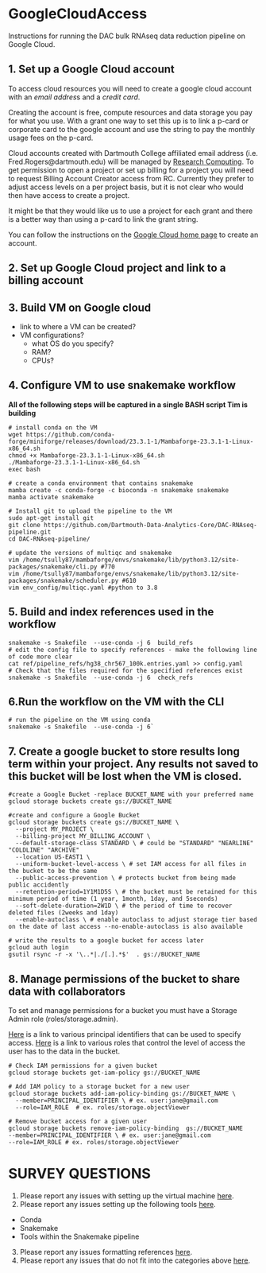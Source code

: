 # GoogleCloudAccess
Instructions for running the DAC bulk RNAseq data reduction pipeline on Google Cloud. 


## 1. Set up a Google Cloud account
To access cloud resources you will need to create a google cloud account with an *email addres*s and a *credit card*. 

Creating the account is free, compute resources and data storage you pay for what you use. With a grant one way to set this up is to link a p-card or corporate card to the google account and use the string to pay the monthly usage fees on the p-card.

Cloud accounts created with Dartmouth College affiliated email address (i.e. Fred.Rogers[]()@dartmouth.edu) will be managed by [Research Computing](Research.Computing@dartmouth.edu). To get permission to open a project or set up billing for a project you will need to request Billing Account Creator access from RC. Currently they prefer to adjust access levels on a per project basis, but it is not clear who would then have access to create a project.

It might be that they would like us to use a project for each grant and there is a better way than using a p-card to link the grant string. 

You can follow the instructions on the [Google Cloud home page](cloud.google.com/free) to create an account. 

## 2. Set up Google Cloud project and link to a billing account

## 3. Build VM on Google cloud
  - link to where a VM can be created?
  - VM configurations?
    - what OS do you specify?
    - RAM?
    - CPUs?
   
## 4. Configure VM to use snakemake workflow 
  **All of the following steps will be captured in a single BASH script Tim is building**
```
# install conda on the VM
wget https://github.com/conda-forge/miniforge/releases/download/23.3.1-1/Mambaforge-23.3.1-1-Linux-x86_64.sh
chmod +x Mambaforge-23.3.1-1-Linux-x86_64.sh
./Mambaforge-23.3.1-1-Linux-x86_64.sh
exec bash

# create a conda environment that contains snakemake
mamba create -c conda-forge -c bioconda -n snakemake snakemake
mamba activate snakemake

# Install git to upload the pipeline to the VM
sudo apt-get install git
git clone https://github.com/Dartmouth-Data-Analytics-Core/DAC-RNAseq-pipeline.git
cd DAC-RNAseq-pipeline/

# update the versions of multiqc and snakemake
vim /home/tsully87/mambaforge/envs/snakemake/lib/python3.12/site-packages/snakemake/cli.py #770
vim /home/tsully87/mambaforge/envs/snakemake/lib/python3.12/site-packages/snakemake/scheduler.py #610
vim env_config/multiqc.yaml #python to 3.8
```

## 5. Build and index references used in the workflow
```
snakemake -s Snakefile  --use-conda -j 6  build_refs
# edit the config file to specify references - make the following line of code more clear
cat ref/pipeline_refs/hg38_chr567_100k.entries.yaml >> config.yaml
# Check that the files required for the specified references exist
snakemake -s Snakefile  --use-conda -j 6  check_refs
```

## 6.Run the workflow on the VM with the CLI

```
# run the pipeline on the VM using conda
snakemake -s Snakefile  --use-conda -j 6`
```
## 7. Create a google bucket to store results long term within your project. Any results not saved to this bucket will be lost when the VM is closed.

```
#create a Google Bucket -replace BUCKET_NAME with your preferred name
gcloud storage buckets create gs://BUCKET_NAME 
```

```
#create and configure a Google Bucket
gcloud storage buckets create gs://BUCKET_NAME \
  --project MY_PROJECT \
  --billing-project MY_BILLING_ACCOUNT \ 
  --default-storage-class STANDARD \ # could be "STANDARD" "NEARLINE" "COLDLINE" "ARCHIVE"
  --location US-EAST1 \
  --uniform-bucket-level-access \ # set IAM access for all files in the bucket to be the same
  --public-access-prevention \ # protects bucket from being made public accidently
  --retention-period=1Y1M1D5S \ # the bucket must be retained for this minimum period of time (1 year, 1month, 1day, and 5seconds)
  --soft-delete-duration=2W1D \ # the period of time to recover deleted files (2weeks and 1day)
  --enable-autoclass \ # enable autoclass to adjust storage tier based on the date of last access --no-enable-autoclass is also available
```

```
# write the results to a google bucket for access later
gcloud auth login
gsutil rsync -r -x '\..*|./[.].*$'  . gs://BUCKET_NAME
```

## 8. Manage permissions of the bucket to share data with collaborators

To set and manage permissions for a bucket you must have a Storage Admin role (roles/storage.admin). 

[Here](https://cloud.google.com/iam/docs/principal-identifiers) is a link to various principal identifiers that can be used to specify access.
[Here](https://cloud.google.com/storage/docs/access-control/iam-roles) is a link to various roles that control the level of access the user has to the data in the bucket.
```
# Check IAM permissions for a given bucket
gcloud storage buckets get-iam-policy gs://BUCKET_NAME

# Add IAM policy to a storage bucket for a new user
gcloud storage buckets add-iam-policy-binding gs://BUCKET_NAME \
  --member=PRINCIPAL_IDENTIFIER \ # ex. user:jane@gmail.com 
  --role=IAM_ROLE  # ex. roles/storage.objectViewer 

# Remove bucket access for a given user
gcloud storage buckets remove-iam-policy-binding  gs://BUCKET_NAME 
--member=PRINCIPAL_IDENTIFIER \ # ex. user:jane@gmail.com 
--role=IAM_ROLE # ex. roles/storage.objectViewer
```

# SURVEY QUESTIONS

1. Please report any issues with setting up the virtual machine [here](https://sites.dartmouth.edu/cqb/google-cloud-analyst-feedback-form-VM/).
2. Please report any issues setting up the following tools [here](https://sites.dartmouth.edu/cqb/google-cloud-analyst-feedback-tools/). 
  - Conda
  - Snakemake
  - Tools within the Snakemake pipeline
3. Please report any issues formatting references [here](https://sites.dartmouth.edu/cqb/google-cloud-analyst-feedback-refs/).
4. Please report any issues that do not fit into the categories above [here](https://sites.dartmouth.edu/cqb/google-cloud-analyst-feedback-general/).
